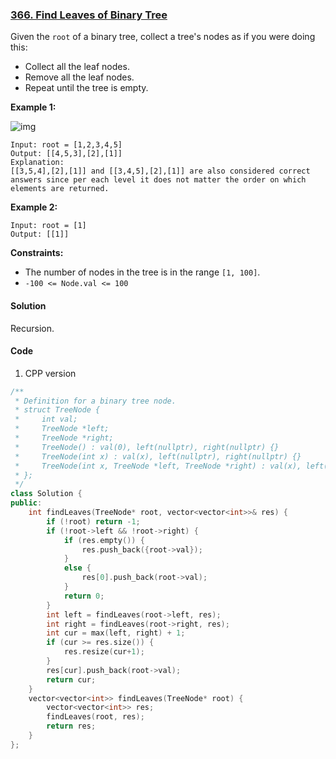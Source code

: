 ### [366. Find Leaves of Binary Tree](https://leetcode.com/problems/find-leaves-of-binary-tree/)

Given the `root` of a binary tree, collect a tree's nodes as if you were doing this:

- Collect all the leaf nodes.
- Remove all the leaf nodes.
- Repeat until the tree is empty.

 

**Example 1:**

![img](https://assets.leetcode.com/uploads/2021/03/16/remleaves-tree.jpg)

```
Input: root = [1,2,3,4,5]
Output: [[4,5,3],[2],[1]]
Explanation:
[[3,5,4],[2],[1]] and [[3,4,5],[2],[1]] are also considered correct answers since per each level it does not matter the order on which elements are returned.
```

**Example 2:**

```
Input: root = [1]
Output: [[1]]
```

 

**Constraints:**

- The number of nodes in the tree is in the range `[1, 100]`.
- `-100 <= Node.val <= 100`

#### Solution

Recursion.

#### Code

1. CPP version

```c++
/**
 * Definition for a binary tree node.
 * struct TreeNode {
 *     int val;
 *     TreeNode *left;
 *     TreeNode *right;
 *     TreeNode() : val(0), left(nullptr), right(nullptr) {}
 *     TreeNode(int x) : val(x), left(nullptr), right(nullptr) {}
 *     TreeNode(int x, TreeNode *left, TreeNode *right) : val(x), left(left), right(right) {}
 * };
 */
class Solution {
public:
    int findLeaves(TreeNode* root, vector<vector<int>>& res) {
        if (!root) return -1;
        if (!root->left && !root->right) {
            if (res.empty()) {
                res.push_back({root->val});
            }
            else {
                res[0].push_back(root->val);
            }
            return 0;
        }
        int left = findLeaves(root->left, res);
        int right = findLeaves(root->right, res);
        int cur = max(left, right) + 1;
        if (cur >= res.size()) {
            res.resize(cur+1);
        }
        res[cur].push_back(root->val);
        return cur;
    }
    vector<vector<int>> findLeaves(TreeNode* root) {
        vector<vector<int>> res;
        findLeaves(root, res);
        return res;
    }
};
```



